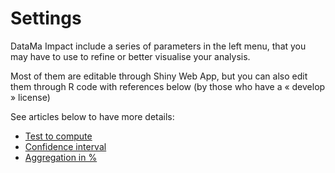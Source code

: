 # Settings

DataMa Impact include a series of parameters in the left menu, that you may have to use to refine or better visualise your analysis.

Most of them are editable through Shiny Web App, but you can also edit them through R code with references below (by those who have a « develop » license)

See articles below to have more details:

* [Test to compute](impact/web_application/menu/test_to_compute.md)
* [Confidence interval](impact/web_application/menu/confidence_interval.md)
* [Aggregation in %](impact/web_application/menu/aggregation.md)
<!-- * [Weight for Frequentist](impact/web_application/menu/weight_frequentist.md) Todo : add here when done --> 
